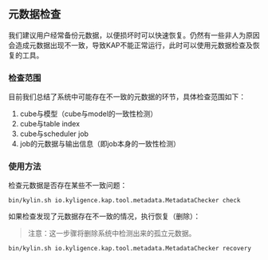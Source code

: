 ## 元数据检查

我们建议用户经常备份元数据，以便损坏时可以快速恢复。仍然有一些非人为原因会造成元数据出现不一致，导致KAP不能正常运行，此时可以使用元数据检查及恢复的工具。

### 检查范围

目前我们总结了系统中可能存在不一致的元数据的环节，具体检查范围如下：

1. cube与模型（cube与model的一致性检测）
2. cube与table index
3. cube与scheduler job
4. job的元数据与输出信息（即job本身的一致性检测）



### 使用方法

检查元数据是否存在某些不一致问题：

```shell
bin/kylin.sh io.kyligence.kap.tool.metadata.MetadataChecker check
```
如果检查发现了元数据存在不一致的情况，执行恢复（删除）：

> 注意：这一步骤将删除系统中检测出来的孤立元数据。

```shell
bin/kylin.sh io.kyligence.kap.tool.metadata.MetadataChecker recovery
```

